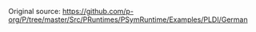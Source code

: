 Original source: https://github.com/p-org/P/tree/master/Src/PRuntimes/PSymRuntime/Examples/PLDI/German

